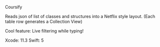 Coursify

Reads json of list of classes and structures into a Netflix style layout.
(Each table row generates a Collection View)

Cool feature: Live filtering while typing!


Xcode: 11.3
Swift: 5